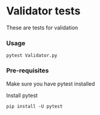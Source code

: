 # Validator tests
These are tests for validation

### Usage
```
pytest Validator.py
```

### Pre-requisites
Make sure you have pytest installed

Install pytest
```
pip install -U pytest
```